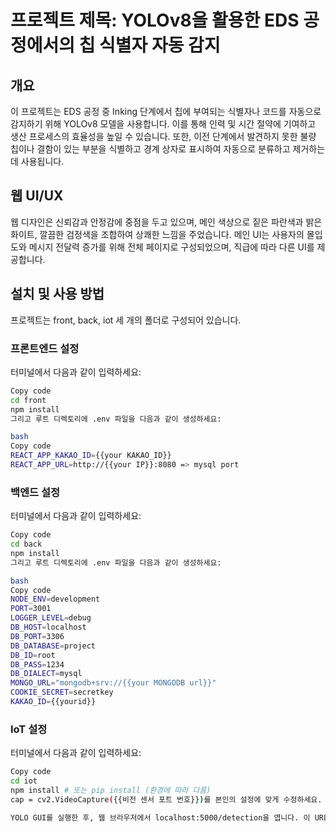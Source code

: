 # 프로젝트 제목: YOLOv8을 활용한 EDS 공정에서의 칩 식별자 자동 감지

## 개요
이 프로젝트는 EDS 공정 중 Inking 단계에서 칩에 부여되는 식별자나 코드를 자동으로 감지하기 위해 YOLOv8 모델을 사용합니다. 이를 통해 인력 및 시간 절약에 기여하고 생산 프로세스의 효율성을 높일 수 있습니다. 또한, 이전 단계에서 발견하지 못한 불량 칩이나 결함이 있는 부분을 식별하고 경계 상자로 표시하여 자동으로 분류하고 제거하는데 사용됩니다.

## 웹 UI/UX
웹 디자인은 신뢰감과 안정감에 중점을 두고 있으며, 메인 색상으로 짙은 파란색과 밝은 화이트, 깔끔한 검정색을 조합하여 상쾌한 느낌을 주었습니다. 메인 UI는 사용자의 몰입도와 메시지 전달력 증가를 위해 전체 페이지로 구성되었으며, 직급에 따라 다른 UI를 제공합니다.

## 설치 및 사용 방법
프로젝트는 front, back, iot 세 개의 폴더로 구성되어 있습니다.


### 프론트엔드 설정
터미널에서 다음과 같이 입력하세요:

```bash
Copy code
cd front
npm install
그리고 루트 디렉토리에 .env 파일을 다음과 같이 생성하세요:

bash
Copy code
REACT_APP_KAKAO_ID={{your KAKAO_ID}}
REACT_APP_URL=http://{{your IP}}:8080 => mysql port
```



### 백엔드 설정
터미널에서 다음과 같이 입력하세요:

```bash
Copy code
cd back
npm install
그리고 루트 디렉토리에 .env 파일을 다음과 같이 생성하세요:

bash
Copy code
NODE_ENV=development
PORT=3001
LOGGER_LEVEL=debug
DB_HOST=localhost
DB_PORT=3306
DB_DATABASE=project
DB_ID=root
DB_PASS=1234
DB_DIALECT=mysql
MONGO_URL="mongodb+srv://{{your MONGODB url}}"
COOKIE_SECRET=secretkey
KAKAO_ID={{yourid}}
```


### IoT 설정
터미널에서 다음과 같이 입력하세요:

```bash
Copy code
cd iot
npm install # 또는 pip install (환경에 따라 다름)
cap = cv2.VideoCapture({{비전 센서 포트 번호}})를 본인의 설정에 맞게 수정하세요.

YOLO GUI를 실행한 후, 웹 브라우저에서 localhost:5000/detection을 엽니다. 이 URL은 React 애플리케이션 내에서 사용할 수 있습니다.
```




